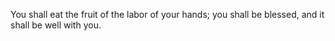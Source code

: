 You shall eat the fruit of the labor of your hands; you shall be blessed, and it shall be well with you.
